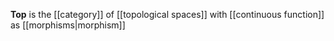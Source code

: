**Top** is the [[category]] of [[topological spaces]] with [[continuous function]] as [[morphisms|morphism]]